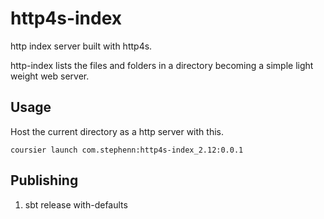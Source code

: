 http4s-index
============

http index server built with http4s.

http-index lists the files and folders in a directory becoming a simple light weight web server.


Usage
---
Host the current directory as a http server with this.

```
coursier launch com.stephenn:http4s-index_2.12:0.0.1
```

Publishing
---
1) sbt release with-defaults